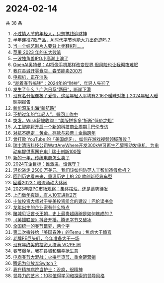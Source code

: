 # 2024-02-14

共 38 条

<!-- BEGIN 36KR -->
<!-- 最后更新时间 2024-02-14 22:03:27 +0800 -->
1. [不过情人节的年轻人，只想搞钱迎财神](https://36kr.com/p/2647634792464644)
1. [半年连推7款产品，AI时代字节也能大力出奇迹吗？](https://36kr.com/p/2647038842519810)
1. [当一个综艺制片人要背上卖鞋KPI……](https://36kr.com/p/2638218419403909)
1. [苹果 2023 年的五大败笔](https://36kr.com/p/2578387281962371)
1. [一波独角兽IPO小高潮上演了](https://36kr.com/p/2646662433242240)
1. [OpenAI奥特曼：AI将像手机那样改变世界 但风险也让我彻夜难眠](https://36kr.com/p/2647768734252168)
1. [我在县城开零食店，春节能卖200万](https://36kr.com/p/2647671193091201)
1. [电视机，正在消失](https://36kr.com/p/2646772258275591)
1. [“趁着春节搞钱”：2024年的“财神”，年轻人先迎了](https://36kr.com/p/2647621354736900)
1. [发生了什么？广汽日系“两田”，断崖下滑](https://36kr.com/p/2646692460445960)
1. [没有名分但像极了爱情，这届年轻人平均有2.16个暧昧对象丨2024年轻人暧昧期报告](https://36kr.com/p/2647785458220165)
1. [新能源车出海“新航路”](https://36kr.com/p/2646685431759113)
1. [不想过年的“年轻人”，躲回工作中](https://36kr.com/p/2646332413116673)
1. [突发，Wish将被收购！“美版拼多多”折断“低价之翅”](https://36kr.com/p/2646550368928004)
1. [人工智能将开启一个新的科技商业周期 | 巴伦专访](https://36kr.com/p/2646431732662536)
1. [对抗不确定：黄金、存款与彩票｜金融跨年](https://36kr.com/p/2646546987286788)
1. [曾打败 YouTube 的「美国虎牙」，如何在游戏视频领域落败？](https://36kr.com/p/2646428924771458)
1. [瑞士清洁科技公司WattAnyWhere开发300kW可再生乙醇移动发电机，为电动车提供离网充电 | 瑞士创新100强](https://36kr.com/p/2647676472364551)
1. [新的一年，传统电商怎么卖？](https://36kr.com/p/2646948552981632)
1. [2024车企目标：谁激进，谁保守？](https://36kr.com/p/2644971561045508)
1. [轻松盗走 2500 万美元，我们该如何防范人工智能造假危机？](https://36kr.com/p/2645135013067913)
1. [回到历史看未来，重温历史上的 20 款创新经典车型](https://36kr.com/p/2645028409442566)
1. [回看2023：暗流涌动大休闲](https://36kr.com/p/2645545011855625)
1. [2023年度PC市场观察：集体摆烂、还是蓄势待发](https://36kr.com/p/2645353269574792)
1. [上门做年夜饭，有人10天进账2万](https://36kr.com/p/2646330444758147)
1. [十位投资大师对于完美投资组合的建议｜巴伦读书会](https://36kr.com/p/2645015630150791)
1. [龙年出生的企业家有什么特点](https://36kr.com/p/2645011861733637)
1. [赌城见证酋长王朝，史上最贵超级碗是如何炼成的？](https://36kr.com/p/2645352059911299)
1. [《英雄联盟》抖音开播，腾讯字节又破冰](https://36kr.com/p/2645414734545154)
1. [全国统一的春节噩梦，两个字](https://36kr.com/p/2644885282929796)
1. [第二次撒钱给「美国春晚」的Temu：焦虑大于惊喜](https://36kr.com/p/2645086939626629)
1. [老牌PE巨头们，今年准备大干一场](https://36kr.com/p/2646323718847616)
1. [没有年终奖的投资人挤满 VC/PE 圈](https://36kr.com/p/2644935071383809)
1. [春节爆单，我在县城和瑞幸抢生意](https://36kr.com/p/2645487574875267)
1. [电商春节大混战：火拼年货节、重金砸营销](https://36kr.com/p/2644989989634304)
1. [腾讯为何放弃Switch？](https://36kr.com/p/2644954519306498)
1. [我在精神病院当护士：没疯，很精神](https://36kr.com/p/2638216423242888)
1. [领导力的艺术：10种值得学习和探索的领导风格](https://36kr.com/p/2599016857992066)
<!-- END 36KR -->